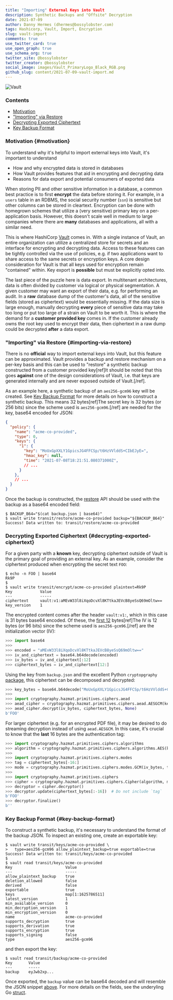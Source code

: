 ```yaml
---
title: "Importing" External Keys into Vault
description: Synthetic Backups and "Offsite" Decryption
date: 2021-07-09
author: Danny Hermes (dhermes@bossylobster.com)
tags: Hashicorp, Vault, Import, Encryption
slug: vault-import
comments: true
use_twitter_card: true
use_open_graph: true
use_schema_org: true
twitter_site: @bossylobster
twitter_creator: @bossylobster
social_image: images/Vault_PrimaryLogo_Black_RGB.png
github_slug: content/2021-07-09-vault-import.md
---
```


![Vault](/images/Vault_PrimaryLogo_Black_RGB.png)

### Contents

-   [Motivation](#motivation)
-   ["Importing" via Restore](#importing-via-restore)
-   [Decrypting Exported Ciphertext](#decrypting-exported-ciphertext)
-   [Key Backup Format](#key-backup-format)

### Motivation {#motivation}

To understand why it's helpful to import external keys into Vault, it's
important to understand

-   How and why encrypted data is stored in databases
-   How Vault provides features that aid in encrypting and decrypting data
-   Reasons for data export and potential consumers of exported data

When storing PII and other sensitive information in a database, a common
best practice is to first **encrypt** the data before storing it.
For example, in a `users` table in an RDBMS, the social security number
(`ssn`) is sensitive but other columns can be stored in cleartext. Encryption
can be done with homegrown schemes that utilize a (very sensitive) primary key
on a per-application basis. However, this doesn't scale well in medium to
large companies where there are **many** databases and applications, all with
a similar need.

This is where HashiCorp [Vault][1] comes in. With a single instance of Vault,
an entire organization can utilize a centralized store for secrets and
an interface for encrypting and decrypting data. Access to these features can
be tightly controlled via the use of policies, e.g. if two applications want to
share access to the same secrets or encryption keys. A core design
consideration for Vault is that all keys used for encryption remain
"contained" within. Key export is **possible** but must be explicitly opted
into.

The last piece of the puzzle here is data export. In multitenant architectures,
data is often divided by customer via logical or physical segmentation. A given
customer may want an export of their data, e.g. for performing an
audit. In a **raw** database dump of the customer's data, all of the sensitive
fields (stored as ciphertext) would be essentially missing. If the data size is
large enough, manually decrypting **every** piece of sensitive data may take
too long or put too large of a strain on Vault to be worth it. This is where
the demand for a **customer provided key** comes in. If the customer already
owns the root key used to encrypt their data, then ciphertext in a raw dump
could be decrypted **after** a data export.

### "Importing" via Restore {#importing-via-restore}

There is no **official** way to import external keys into Vault, but this
feature can be approximated. Vault provides a backup and restore mechanism on
a per-key basis and this can be used to "restore" a synthetic backup
constructed from a customer provided key[ref]It should be noted that
this goes **against** one of the design considerations of Vault, i.e.
that keys are generated internally and are never exposed outside of
Vault.[/ref].

As an example here, a synthetic backup of an `aes256-gcm96` key will be
created. See [Key Backup Format](#key-backup-format) for more details on how
to construct a synthetic backup. This means 32 bytes[ref]The secret key is
32 bytes (or 256 bits) since the scheme used is `aes256-gcm96`.[/ref] are
needed for the key, base64 encoded for JSON:

```json
{
  "policy": {
    "name": "acme-co-provided",
    "type": 0,
    "keys": {
      "1": {
        "key": "MoUxGpXXLY1GpicsJG4FFCSp/t6HzVVlddS+CIbEJyE=",
        "hmac_key": null,
        "time": "2021-07-08T18:21:51.080371000Z",
        // ...
      }
    },
    // ...
  }
}
```

Once the backup is constructed, the [restore][2] API should be used with
the backup as a base64 encoded field:

```text
$ BACKUP_B64="$(cat backup.json | base64)"
$ vault write transit/restore/acme-co-provided backup="${BACKUP_B64}"
Success! Data written to: transit/restore/acme-co-provided
```

### Decrypting Exported Ciphertext {#decrypting-exported-ciphertext}

For a given party with a **known** key, decrypting ciphertext outside of Vault
is the primary goal of providing an external key. As an example, consider
the ciphertext produced when encrypting the secret text `FOO`:

```text
$ echo -n FOO | base64
Rk9P
$
$ vault write transit/encrypt/acme-co-provided plaintext=Rk9P
Key            Value
---            -----
ciphertext     vault:v1:aMEvW33l8iXqoDcvXl8KTtkaJEVcB8yeSsQ69mOltw==
key_version    1
```

The encrypted content comes after the header `vault:v1:`, which in this
case is 31 bytes base64 encoded. Of these, the [first 12][4] bytes[ref]The IV
is 12 bytes (or 96 bits) since the scheme used is `aes256-gcm96`.[/ref]
are the initialization vector (IV):

```python
>>> import base64
>>>
>>> encoded = "aMEvW33l8iXqoDcvXl8KTtkaJEVcB8yeSsQ69mOltw=="
>>> iv_and_ciphertext = base64.b64decode(encoded)
>>> iv_bytes = iv_and_ciphertext[:12]
>>> ciphertext_bytes = iv_and_ciphertext[12:]
```

Using the key from `backup.json` and the excellent Python `cryptopgraphy`
[package][3], this ciphertext can be decomposed and decrypted:

```python
>>> key_bytes = base64.b64decode("MoUxGpXXLY1GpicsJG4FFCSp/t6HzVVlddS+CIbEJyE=")
>>>
>>> import cryptography.hazmat.primitives.ciphers.aead
>>> aead_cipher = cryptography.hazmat.primitives.ciphers.aead.AESGCM(key_bytes)
>>> aead_cipher.decrypt(iv_bytes, ciphertext_bytes, None)
b'FOO'
```

For larger ciphertext (e.g. for an encrypted PDF file), it may be desired to
do streaming decryption instead of using `aead.AESGCM`. In this case, it's
crucial to know that the **last** 16 bytes are the authentication tag:

```python
>>> import cryptography.hazmat.primitives.ciphers.algorithms
>>> algorithm = cryptography.hazmat.primitives.ciphers.algorithms.AES(key_bytes)
>>>
>>> import cryptography.hazmat.primitives.ciphers.modes
>>> tag = ciphertext_bytes[-16:]
>>> mode = cryptography.hazmat.primitives.ciphers.modes.GCM(iv_bytes, tag=tag)
>>>
>>> import cryptography.hazmat.primitives.ciphers
>>> cipher = cryptography.hazmat.primitives.ciphers.Cipher(algorithm, mode=mode)
>>> decryptor = cipher.decryptor()
>>> decryptor.update(ciphertext_bytes[:-16])  # Do not include `tag`
b'FOO'
>>> decryptor.finalize()
b''
```

### Key Backup Format {#key-backup-format}

To construct a synthetic backup, it's necessary to understand the format of
the backup JSON. To inspect an existing one, create an exportable key:

```text
$ vault write transit/keys/acme-co-provided \
>   type=aes256-gcm96 allow_plaintext_backup=true exportable=true
Success! Data written to: transit/keys/acme-co-provided
$
$ vault read transit/keys/acme-co-provided
Key                       Value
---                       -----
allow_plaintext_backup    true
deletion_allowed          false
derived                   false
exportable                true
keys                      map[1:1625786511]
latest_version            1
min_available_version     0
min_decryption_version    1
min_encryption_version    0
name                      acme-co-provided
supports_decryption       true
supports_derivation       true
supports_encryption       true
supports_signing          false
type                      aes256-gcm96
```

and then export the key:

```text
$ vault read transit/backup/acme-co-provided
Key       Value
---       -----
backup    eyJwb2xp...
```

Once exported, the `backup` value can be base64 decoded and will resemble
the JSON snippet [above](#importing-via-restore). For more details on the
fields, see the underyling Go [struct][5].

[1]: https://www.vaultproject.io/
[2]: https://www.vaultproject.io/api/secret/transit#restore-key
[3]: https://cryptography.io/en/latest/
[4]: https://discuss.hashicorp.com/t/what-is-the-vault-ciphertext-format-in-case-i-want-to-parse-it/3574/2
[5]: https://github.com/hashicorp/vault/blob/v1.7.3/sdk/helper/keysutil/policy.go#L302
